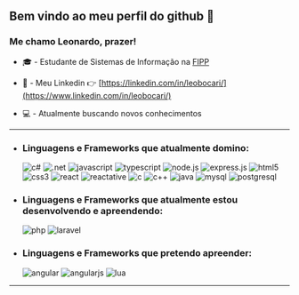 ## **Bem vindo ao meu perfil do github 👋**
### Me chamo Leonardo, prazer!

* 🎓 - Estudante de Sistemas de Informação na [FIPP](https://www.unoeste.br/fipp)

* 🔎 - Meu Linkedin 👉 [https://linkedin.com/in/leobocari/](https://www.linkedin.com/in/leobocari/)

* 💻 - Atualmente buscando novos conhecimentos
___

* ### Linguagens e Frameworks que atualmente domino:
    
    ![c#](https://img.shields.io/badge/C%23-239120?style=for-the-badge&logo=c-sharp&logoColor=white)
    ![.net](https://img.shields.io/badge/.NET-5C2D91?style=for-the-badge&logo=.net&logoColor=white)
    ![javascript](https://img.shields.io/badge/JavaScript-F7DF1E?style=for-the-badge&logo=javascript&logoColor=black)
    ![typescript](https://img.shields.io/badge/TypeScript-007ACC?style=for-the-badge&logo=typescript&logoColor=white)
    ![node.js](https://img.shields.io/badge/Node.js-43853D?style=for-the-badge&logo=node.js&logoColor=white)
    ![express.js](https://img.shields.io/badge/Express.js-404D59?style=for-the-badge)
    ![html5](https://img.shields.io/badge/HTML5-E34F26?style=for-the-badge&logo=html5&logoColor=white)
    ![css3](https://img.shields.io/badge/CSS3-1572B6?style=for-the-badge&logo=css3&logoColor=white)
    ![react](https://img.shields.io/badge/React-20232A?style=for-the-badge&logo=react&logoColor=61DAFB)
    ![reactative](https://img.shields.io/badge/React_Native-20232A?style=for-the-badge&logo=react&logoColor=61DAFB)
    ![c](https://img.shields.io/badge/C-00599C?style=for-the-badge&logo=c&logoColor=white)
    ![c++](https://img.shields.io/badge/C%2B%2B-00599C?style=for-the-badge&logo=c%2B%2B&logoColor=white)
    ![java](https://img.shields.io/badge/Java-ED8B00?style=for-the-badge&logo=openjdk&logoColor=white)
    ![mysql](https://img.shields.io/badge/MySQL-00000F?style=for-the-badge&logo=mysql&logoColor=white)
    ![postgresql](https://img.shields.io/badge/PostgreSQL-316192?style=for-the-badge&logo=postgresql&logoColor=white)
    

* ### Linguagens e Frameworks que atualmente estou desenvolvendo e apreendendo:

    ![php](https://img.shields.io/badge/PHP-777BB4?style=for-the-badge&logo=php&logoColor=white)
    ![laravel](https://img.shields.io/badge/Laravel-FF2D20?style=for-the-badge&logo=laravel&logoColor=white)

* ### Linguagens e Frameworks que pretendo apreender:

    
    ![angular](https://img.shields.io/badge/Angular-DD0031?style=for-the-badge&logo=angular&logoColor=white)
    ![angularjs](https://img.shields.io/badge/AngularJS-E23237?style=for-the-badge&logo=angularjs&logoColor=white")
    ![lua](https://img.shields.io/badge/Lua-2C2D72?style=for-the-badge&logo=lua&logoColor=white)
    
___

<!--
**Leonzk/Leonzk** is a ✨ _special_ ✨ repository because its `README.md` (this file) appears on your GitHub profile.

Here are some ideas to get you started:

- 🔭 I’m currently working on ...
- 🌱 I’m currently learning ...
- 👯 I’m looking to collaborate on ...
- 🤔 I’m looking for help with ...
- 💬 Ask me about ...
- 📫 How to reach me: ...
- 😄 Pronouns: ...
- ⚡ Fun fact: ...
-->


